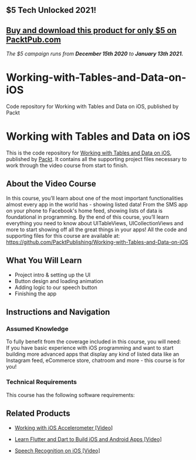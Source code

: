 ## $5 Tech Unlocked 2021!
[Buy and download this product for only $5 on PacktPub.com](https://www.packtpub.com/)
-----
*The $5 campaign         runs from __December 15th 2020__ to __January 13th 2021.__*

# Working-with-Tables-and-Data-on-iOS
Code repository for Working with Tables and Data on iOS, published by Packt
# Working with Tables and Data on iOS
This is the code repository for [Working with Tables and Data on iOS](https://www.packtpub.com/application-development/speech-recognition-ios-video?utm_source=github&utm_medium=repository&utm_campaign=9781789955828), published by [Packt](https://www.packtpub.com/?utm_source=github). It contains all the supporting project files necessary to work through the video course from start to finish.
## About the Video Course
In this course, you’ll learn about one of the most important functionalities almost every app in the world has - showing listed data!
From the SMS app on your phone to Facebook's home feed, showing lists of data is foundational in programming. By the end of this course, you’ll learn everything you need to know about UITableViews, UICollectionViews and more to start showing off all the great things in your apps!
All the code and supporting files for this course are available at: https://github.com/PacktPublishing/Working-with-Tables-and-Data-on-iOS

<H2>What You Will Learn</H2>
<DIV class=book-info-will-learn-text>
<UL>
<LI>Project intro &amp; setting up the UI 
<LI>Button design and loading animation 
<LI>Adding logic to our speech button 
<LI>Finishing the app </LI></UL></DIV>

## Instructions and Navigation
### Assumed Knowledge
To fully benefit from the coverage included in this course, you will need:<br/>
If you have basic experience with iOS programming and want to start building more advanced apps that display any kind of listed data like an Instagram feed, eCommerce store, chatroom and more - this course is for you!
### Technical Requirements
This course has the following software requirements:<br/>
    

## Related Products
* [Working with iOS Accelerometer [Video]](https://www.packtpub.com/application-development/speech-recognition-ios-video?utm_source=github&utm_medium=repository&utm_campaign=9781789955828)

* [Learn Flutter and Dart to Build iOS and Android Apps [Video]](https://www.packtpub.com/application-development/speech-recognition-ios-video?utm_source=github&utm_medium=repository&utm_campaign=9781789955828)

* [Speech Recognition on iOS [Video]](https://www.packtpub.com/application-development/speech-recognition-ios-video?utm_source=github&utm_medium=repository&utm_campaign=9781789955828)

